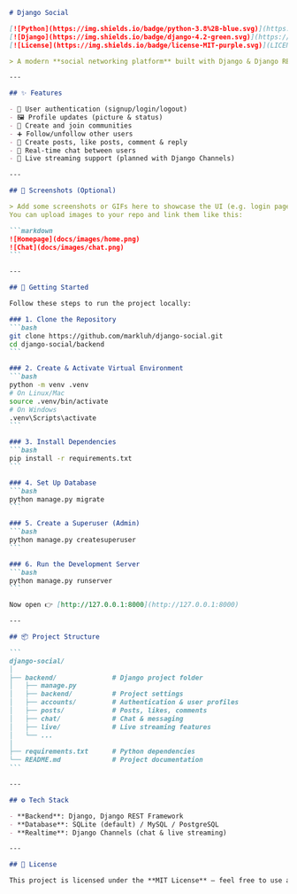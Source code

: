 

````markdown
# Django Social  

[![Python](https://img.shields.io/badge/python-3.8%2B-blue.svg)](https://www.python.org/)  
[![Django](https://img.shields.io/badge/django-4.2-green.svg)](https://www.djangoproject.com/)  
[![License](https://img.shields.io/badge/license-MIT-purple.svg)](LICENSE)  

> A modern **social networking platform** built with Django & Django REST Framework.  

---

## ✨ Features

- 🔑 User authentication (signup/login/logout)  
- 🖼️ Profile updates (picture & status)  
- 👥 Create and join communities  
- ➕ Follow/unfollow other users  
- 📝 Create posts, like posts, comment & reply  
- 💬 Real-time chat between users  
- 📡 Live streaming support (planned with Django Channels)  

---

## 📸 Screenshots (Optional)

> Add some screenshots or GIFs here to showcase the UI (e.g. login page, feed, chat).  
You can upload images to your repo and link them like this:  

```markdown
![Homepage](docs/images/home.png)
![Chat](docs/images/chat.png)
```

---

## 🚀 Getting Started

Follow these steps to run the project locally:

### 1. Clone the Repository
```bash
git clone https://github.com/markluh/django-social.git
cd django-social/backend
```

### 2. Create & Activate Virtual Environment
```bash
python -m venv .venv
# On Linux/Mac
source .venv/bin/activate
# On Windows
.venv\Scripts\activate
```

### 3. Install Dependencies
```bash
pip install -r requirements.txt
```

### 4. Set Up Database
```bash
python manage.py migrate
```

### 5. Create a Superuser (Admin)
```bash
python manage.py createsuperuser
```

### 6. Run the Development Server
```bash
python manage.py runserver
```

Now open 👉 [http://127.0.0.1:8000](http://127.0.0.1:8000)

---

## 📦 Project Structure

```
django-social/
│
├── backend/              # Django project folder
│   ├── manage.py
│   ├── backend/          # Project settings
│   ├── accounts/         # Authentication & user profiles
│   ├── posts/            # Posts, likes, comments
│   ├── chat/             # Chat & messaging
│   ├── live/             # Live streaming features
│   └── ...
│
├── requirements.txt      # Python dependencies
└── README.md             # Project documentation
```

---

## ⚙️ Tech Stack

- **Backend**: Django, Django REST Framework  
- **Database**: SQLite (default) / MySQL / PostgreSQL  
- **Realtime**: Django Channels (chat & live streaming)  

---

## 📜 License

This project is licensed under the **MIT License** – feel free to use and modify it.  

````


